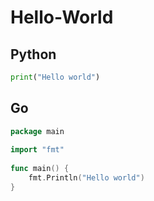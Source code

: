 # Hello-World



## Python

```python
print("Hello world")
```



## Go

```gO
package main
 
import "fmt"
 
func main() {
    fmt.Println("Hello world")
}
```

